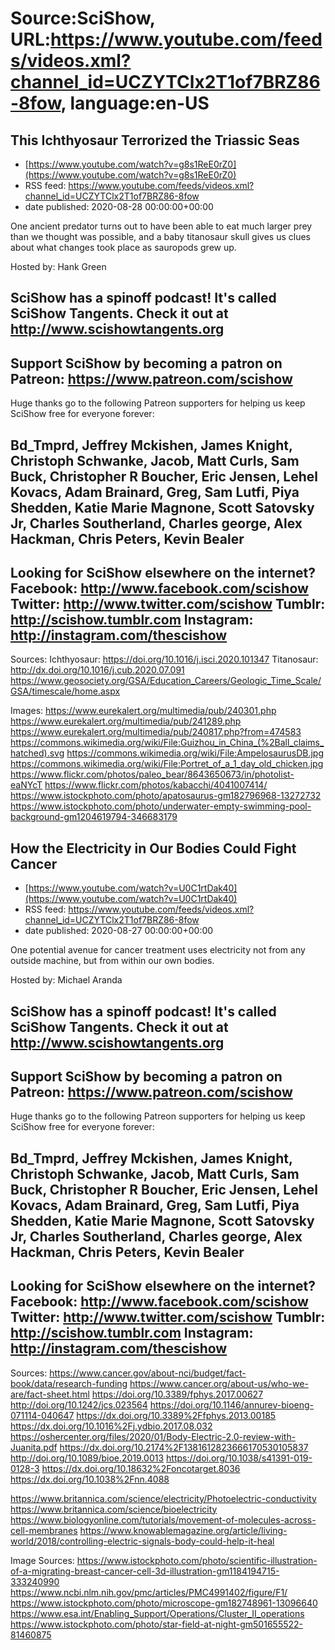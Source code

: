# Source:SciShow, URL:https://www.youtube.com/feeds/videos.xml?channel_id=UCZYTClx2T1of7BRZ86-8fow, language:en-US

## This Ichthyosaur Terrorized the Triassic Seas
 - [https://www.youtube.com/watch?v=g8s1ReE0rZ0](https://www.youtube.com/watch?v=g8s1ReE0rZ0)
 - RSS feed: https://www.youtube.com/feeds/videos.xml?channel_id=UCZYTClx2T1of7BRZ86-8fow
 - date published: 2020-08-28 00:00:00+00:00

One ancient predator turns out to have been able to eat much larger prey than we thought was possible, and a baby titanosaur skull gives us clues about what changes took place as sauropods grew up.

Hosted by: Hank Green

SciShow has a spinoff podcast! It's called SciShow Tangents. Check it out at http://www.scishowtangents.org
----------
Support SciShow by becoming a patron on Patreon: https://www.patreon.com/scishow
----------
Huge thanks go to the following Patreon supporters for helping us keep SciShow free for everyone forever:

Bd_Tmprd, Jeffrey Mckishen, James Knight, Christoph Schwanke, Jacob, Matt Curls, Sam Buck, Christopher R Boucher, Eric Jensen, Lehel Kovacs, Adam Brainard, Greg, Sam Lutfi, Piya Shedden, Katie Marie Magnone, Scott Satovsky Jr, Charles Southerland, Charles george, Alex Hackman, Chris Peters, Kevin Bealer
----------
Looking for SciShow elsewhere on the internet?
Facebook: http://www.facebook.com/scishow
Twitter: http://www.twitter.com/scishow
Tumblr: http://scishow.tumblr.com
Instagram: http://instagram.com/thescishow
----------
Sources:
Ichthyosaur: https://doi.org/10.1016/j.isci.2020.101347
Titanosaur: http://dx.doi.org/10.1016/j.cub.2020.07.091 
https://www.geosociety.org/GSA/Education_Careers/Geologic_Time_Scale/GSA/timescale/home.aspx 

Images:
https://www.eurekalert.org/multimedia/pub/240301.php
https://www.eurekalert.org/multimedia/pub/241289.php
https://www.eurekalert.org/multimedia/pub/240817.php?from=474583
https://commons.wikimedia.org/wiki/File:Guizhou_in_China_(%2Ball_claims_hatched).svg
https://commons.wikimedia.org/wiki/File:AmpelosaurusDB.jpg
https://commons.wikimedia.org/wiki/File:Portret_of_a_1_day_old_chicken.jpg
https://www.flickr.com/photos/paleo_bear/8643650673/in/photolist-eaNYcT
https://www.flickr.com/photos/kabacchi/4041007414/
https://www.istockphoto.com/photo/apatosaurus-gm182796968-13272732
https://www.istockphoto.com/photo/underwater-empty-swimming-pool-background-gm1204619794-346683179

## How the Electricity in Our Bodies Could Fight Cancer
 - [https://www.youtube.com/watch?v=U0C1rtDak40](https://www.youtube.com/watch?v=U0C1rtDak40)
 - RSS feed: https://www.youtube.com/feeds/videos.xml?channel_id=UCZYTClx2T1of7BRZ86-8fow
 - date published: 2020-08-27 00:00:00+00:00

One potential avenue for cancer treatment uses electricity not from any outside machine, but from within our own bodies.

Hosted by: Michael Aranda

SciShow has a spinoff podcast! It's called SciShow Tangents. Check it out at http://www.scishowtangents.org
----------
Support SciShow by becoming a patron on Patreon: https://www.patreon.com/scishow
----------
Huge thanks go to the following Patreon supporters for helping us keep SciShow free for everyone forever:

Bd_Tmprd, Jeffrey Mckishen, James Knight, Christoph Schwanke, Jacob, Matt Curls, Sam Buck, Christopher R Boucher, Eric Jensen, Lehel Kovacs, Adam Brainard, Greg, Sam Lutfi, Piya Shedden, Katie Marie Magnone, Scott Satovsky Jr, Charles Southerland, Charles george, Alex Hackman, Chris Peters, Kevin Bealer
----------
Looking for SciShow elsewhere on the internet?
Facebook: http://www.facebook.com/scishow
Twitter: http://www.twitter.com/scishow
Tumblr: http://scishow.tumblr.com
Instagram: http://instagram.com/thescishow
----------
Sources:
https://www.cancer.gov/about-nci/budget/fact-book/data/research-funding 
https://www.cancer.org/about-us/who-we-are/fact-sheet.html
https://doi.org/10.3389/fphys.2017.00627
http://doi.org/10.1242/jcs.023564
https://doi.org/10.1146/annurev-bioeng-071114-040647
https://dx.doi.org/10.3389%2Ffphys.2013.00185
https://dx.doi.org/10.1016%2Fj.ydbio.2017.08.032
https://oshercenter.org/files/2020/01/Body-Electric-2.0-review-with-Juanita.pdf
https://dx.doi.org/10.2174%2F1381612823666170530105837
http://doi.org/10.1089/bioe.2019.0013
https://doi.org/10.1038/s41391-019-0128-3
https://dx.doi.org/10.18632%2Foncotarget.8036
https://dx.doi.org/10.1038%2Fnn.4088

https://www.britannica.com/science/electricity/Photoelectric-conductivity
https://www.britannica.com/science/bioelectricity
https://www.biologyonline.com/tutorials/movement-of-molecules-across-cell-membranes 
https://www.knowablemagazine.org/article/living-world/2018/controlling-electric-signals-body-could-help-it-heal

Image Sources:
https://www.istockphoto.com/photo/scientific-illustration-of-a-migrating-breast-cancer-cell-3d-illustration-gm1184194715-333240990
https://www.ncbi.nlm.nih.gov/pmc/articles/PMC4991402/figure/F1/
https://www.istockphoto.com/photo/microscope-gm182748961-13096640
https://www.esa.int/Enabling_Support/Operations/Cluster_II_operations
https://www.istockphoto.com/photo/star-field-at-night-gm501655522-81460875

